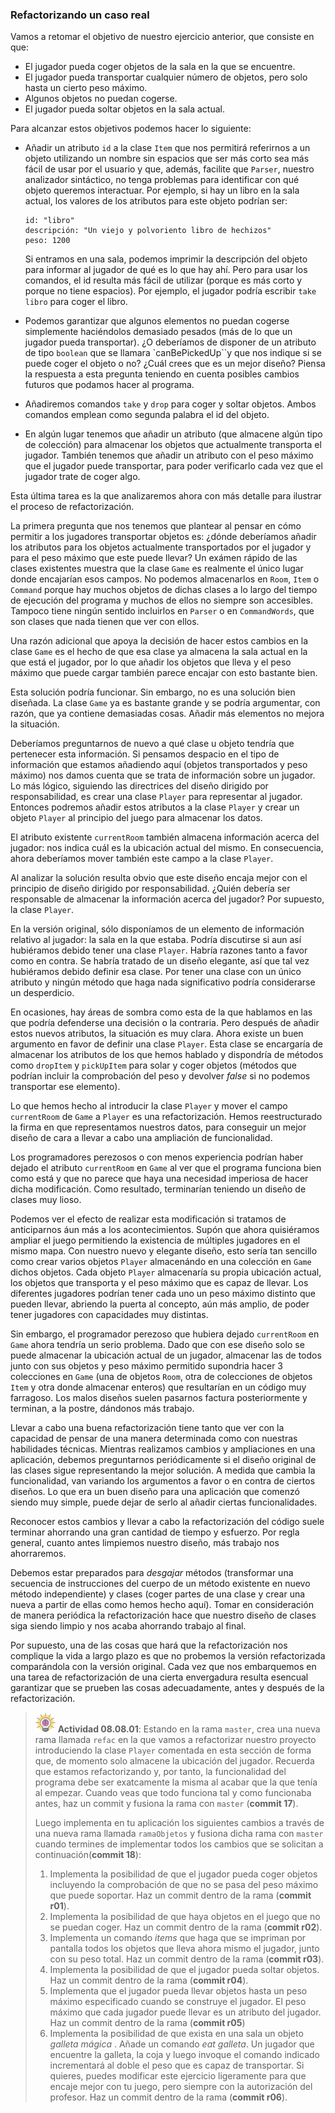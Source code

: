### Refactorizando un caso real

Vamos a retomar el objetivo de nuestro ejercicio anterior, que consiste en que: 

* El jugador pueda coger objetos de la sala en la que se encuentre.
* El jugador pueda transportar cualquier número de objetos, pero solo hasta un cierto peso máximo.
* Algunos objetos no puedan cogerse.
* El jugador pueda soltar objetos en la sala actual.

Para alcanzar estos objetivos podemos hacer lo siguiente:

* Añadir un atributo `id` a la clase `Item` que nos permitirá referirnos a un objeto utilizando un nombre sin espacios que ser más corto sea más fácil de usar por el usuario y que, además, facilite que `Parser`, nuestro analizador sintáctico, no tenga problemas para identificar con qué objeto queremos interactuar. Por ejemplo, si hay un libro en la sala actual, los valores de los atributos para este objeto podrían ser:

	```
	id: "libro"
	descripción: "Un viejo y polvoriento libro de hechizos"
	peso: 1200
	```

	Si entramos en una sala, podemos imprimir la descripción del objeto para informar al jugador de qué es lo que hay ahí. Pero para usar los comandos, el id resulta más fácil de utilizar (porque es más corto y porque no tiene espacios). Por ejemplo, el jugador podría escribir `take libro` para coger el libro.

* Podemos garantizar que algunos elementos no puedan cogerse simplemente haciéndolos demasiado pesados (más de lo que un jugador pueda transportar). ¿O deberíamos de disponer de un atributo de tipo `boolean` que se llamara `canBePickedUp``y que nos indique si se puede coger el objeto o no? ¿Cuál crees que es un mejor diseño? Piensa la respuesta a esta pregunta teniendo en cuenta posibles cambios futuros que podamos hacer al programa.

* Añadiremos comandos `take` y `drop` para coger y soltar objetos. Ambos comandos emplean como segunda palabra el id del objeto.

* En algún lugar tenemos que añadir un atributo (que almacene algún tipo de colección) para almacenar los objetos que actualmente transporta el jugador. También tenemos que añadir un atributo con el peso máximo que el jugador puede transportar, para poder verificarlo cada vez que el jugador trate de coger algo.

Esta última tarea es la que analizaremos ahora con más detalle para ilustrar el proceso de refactorización.

La primera pregunta que nos tenemos que plantear al pensar en cómo permitir a los jugadores transportar objetos es: ¿dónde deberíamos añadir los atributos para los objetos actualmente transportados por el jugador y para el peso máximo que este puede llevar? Un exámen rápido de las clases existentes muestra que la clase `Game`  es realmente el único lugar donde encajarían esos campos. No podemos almacenarlos en `Room`, `Item` o `Command` porque hay muchos objetos de dichas clases a lo largo del tiempo de ejecución del programa y muchos de ellos no siempre son accesibles. Tampoco tiene ningún sentido incluirlos en `Parser` o en `CommandWords`, que son clases que nada tienen que ver con ellos.

Una razón adicional que apoya la decisión de hacer estos cambios en la clase `Game` es el hecho de que esa clase ya almacena la sala actual en la que está el jugador, por lo que añadir los objetos que lleva y el peso máximo que puede cargar también parece encajar con esto bastante bien.

Esta solución podría funcionar. Sin embargo, no es una solución bien diseñada. La clase `Game` ya es bastante grande y se podría argumentar, con razón, que ya contiene demasiadas cosas. Añadir más elementos no mejora la situación.

Deberíamos preguntarnos de nuevo a qué clase u objeto tendría que pertenecer esta información. Si pensamos despacio en el tipo de información que estamos añadiendo aquí (objetos transportados y peso máximo) nos damos cuenta que se trata de información sobre un jugador. Lo más lógico, siguiendo las directrices del diseño dirigido por responsabilidad, es crear una clase `Player` para representar al jugador. Entonces podremos añadir estos atributos a la clase `Player` y crear un objeto `Player` al principio del juego para almacenar los datos.

El atributo existente `currentRoom` también almacena información acerca del jugador: nos indica cuál es la ubicación actual del mismo. En consecuencia, ahora deberíamos mover también este campo a la clase `Player`.

Al analizar la solución resulta obvio que este diseño encaja mejor con el principio de diseño dirigido por responsabilidad. ¿Quién debería ser responsable de almacenar la información acerca del jugador? Por supuesto, la clase `Player`.

En la versión original, sólo disponíamos de un elemento de información relativo al jugador: la sala en la que estaba. Podría discutirse si aun así hubiéramos debido tener una clase `Player`. Habría razones tanto a favor como en contra. Se habría tratado de un diseño elegante, así que tal vez hubiéramos debido definir esa clase. Por tener una clase con un único atributo y ningún método que haga nada significativo podría considerarse un desperdicio.

En ocasiones, hay áreas de sombra como esta de la que hablamos en las que podría defenderse una decisión o la contraria. Pero después de añadir estos nuevos atributos, la situación es muy clara. Ahora existe un buen argumento en favor de definir una clase `Player`. Esta clase se encargaría de almacenar los atributos de los que hemos hablado y dispondría de métodos como `dropItem` y `pickUpItem` para solar y coger objetos (métodos que podrían incluir la comprobación del peso y devolver _false_ si no podemos transportar ese elemento).

Lo que hemos hecho al introducir la clase `Player` y mover el campo `currentRoom` de `Game` a `Player` es una refactorización. Hemos reestructurado la firma en que representamos nuestros datos, para conseguir un mejor diseño de cara a llevar a cabo una ampliación de funcionalidad.

Los programadores perezosos o con menos experiencia podrían haber dejado el atributo `currentRoom` en `Game` al ver que el programa funciona bien como está y que no parece que haya una necesidad imperiosa de hacer dicha modificación. Como resultado, terminarían teniendo un diseño de clases muy lioso.

Podemos ver el efecto de realizar esta modificación si tratamos de anticiparnos áun más a los acontecimientos. Supón que ahora quisiéramos ampliar el juego permitiendo la existencia de múltiples jugadores en el mismo mapa. Con nuestro nuevo y elegante diseño, esto sería tan sencillo como crear varios objetos `Player` almacenándo en una colección en `Game` dichos objetos. Cada objeto `Player` almacenaría su propia ubicación actual, los objetos que transporta y el peso máximo que es capaz de llevar. Los diferentes jugadores podrían tener cada uno un peso máximo distinto que pueden llevar, abriendo la puerta al concepto, aún más amplio, de poder tener jugadores con capacidades muy distintas.

Sin embargo, el programador perezoso que hubiera dejado `currentRoom` en `Game` ahora tendría un serio problema. Dado que con ese diseño solo se puede almacenar la ubicación actual de un jugador, almacenar las de todos junto con sus objetos y peso máximo permitido supondria hacer 3 colecciones en `Game` (una de objetos `Room`, otra de colecciones de objetos `Item` y otra donde almacenar enteros) que resultarían en un código muy farragoso. Los malos diseños suelen pasarnos factura posteriormente y terminan, a la postre, dándonos más trabajo.

Llevar a cabo una buena refactorización tiene tanto que ver con la capacidad de pensar de una manera determinada como con nuestras habilidades técnicas. Mientras realizamos cambios y ampliaciones en una aplicación, debemos preguntarnos periódicamente si el diseño original de las clases sigue representando la mejor solución. A medida que cambia la funcionalidad, van variando los argumentos a favor o en contra de ciertos diseños. Lo que era un buen diseño para una aplicación que comenzó siendo muy simple, puede dejar de serlo al añadir ciertas funcionalidades.

Reconocer estos cambios y llevar a cabo la refactorización del código suele terminar ahorrando una gran cantidad de tiempo y esfuerzo. Por regla general, cuanto antes limpiemos nuestro diseño, más trabajo nos ahorraremos.

Debemos estar preparados para _desgajar_ métodos (transformar una secuencia de instrucciones del cuerpo de un método existente en nuevo método independiente) y clases (coger partes de una clase y crear una nueva a partir de ellas como hemos hecho aquí). Tomar en consideración de manera periódica la refactorización hace que nuestro diseño de clases siga siendo limpio y nos acaba ahorrando trabajo al final.

Por supuesto, una de las cosas que hará que la refactorización nos complique la vida a largo plazo es que no probemos la versión refactorizada comparándola con la versión original. Cada vez que nos embarquemos en una tarea de refactorización de una cierta envergadura resulta esencual garantizar que se prueben las cosas adecuadamente, antes y después de la refactorización.

> ![](brain.png) **Actividad 08.08.01**: Estando en la rama `master`, crea una nueva rama llamada `refac` en la que vamos a refactorizar nuestro proyecto introduciendo la clase `Player` comentada en esta sección de forma que, de momento solo almacene la ubicación del jugador. Recuerda que estamos refactorizando y, por tanto, la funcionalidad del programa debe ser exatcamente la misma al acabar que la que tenía al empezar. Cuando veas que todo funciona tal y como funcionaba antes, haz un commit y fusiona la rama con `master` (**commit 17**).
>
> Luego implementa en tu aplicación los siguientes cambios a través de una nueva rama llamada `ramaObjetos` y fusiona dicha rama con `master` cuando termines de implementar todos los cambios que se solicitan a continuación(**commit 18**):
>
> 1. Implementa la posibilidad de que el jugador pueda coger objetos incluyendo la comprobación de que no se pasa del peso máximo que puede soportar. Haz un commit dentro de la rama (**commit r01**).
> 2. Implementa la posibilidad de que haya objetos en el juego que no se puedan coger. Haz un commit dentro de la rama (**commit r02**).
> 2. Implementa un comando _items_ que haga que se impriman por pantalla todos los objetos que lleva ahora mismo el jugador, junto con su peso total. Haz un commit dentro de la rama (**commit r03**).
> 3.  Implementa la posibilidad de que el jugador pueda soltar objetos. Haz un commit dentro de la rama (**commit r04**).
> 4. Implementa que el jugador pueda llevar objetos hasta un peso máximo especificado cuando se construye el jugador. El peso máximo que cada jugador puede llevar es un atributo del jugador. Haz un commit dentro de la rama (**commit r05**)
> 5. Implementa la posibilidad de que exista en una sala un objeto _galleta mágica_ . Añade un comando _eat galleta_. Un jugador que encuentre la galleta, la coja y luego invoque el comando indicado incrementará al doble el peso que es capaz de transportar. Si quieres, puedes modificar este ejercicio ligeramente para que encaje mejor con tu juego, pero siempre con la autorización del profesor. Haz un commit dentro de la rama (**commit r06**).
